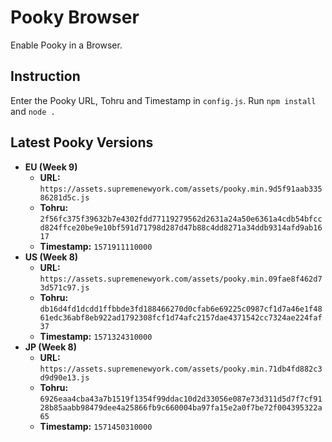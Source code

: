 # Pooky Browser
Enable Pooky in a Browser.

## Instruction
Enter the Pooky URL, Tohru and Timestamp in `config.js`. Run `npm install` and `node .`

## Latest Pooky Versions

* **EU (Week 9)**
  - **URL:** `https://assets.supremenewyork.com/assets/pooky.min.9d5f91aab33586281d5c.js`
  - **Tohru:** `2f56fc375f39632b7e4302fdd77119279562d2631a24a50e6361a4cdb54bfccd824ffce20be9e10bf591d71798d287d47b88c4dd8271a34ddb9314afd9ab1617`
  - **Timestamp:** `1571911110000`
* **US (Week 8)**
  - **URL:** `https://assets.supremenewyork.com/assets/pooky.min.09fae8f462d73d571c97.js`
  - **Tohru:** `db16d4fd1dcdd1ffbbde3fd188466270d0cfab6e69225c0987cf1d7a46e1f4861edc36abf8eb922ad1792308fcf1d74afc2157dae4371542cc7324ae224faf37`
  - **Timestamp:** `1571324310000`
* **JP (Week 8)**
  - **URL:** `https://assets.supremenewyork.com/assets/pooky.min.71db4fd882c3d9d90e13.js`
  - **Tohru:** `6926eaa4cba43a7b1519f1354f99ddac10d2d33056e087e73d311d5d7f7cf9128b85aabb98479dee4a25866fb9c660004ba97fa15e2a0f7be72f004395322a65`
  - **Timestamp:** `1571450310000`
